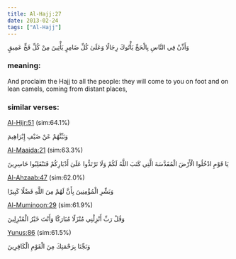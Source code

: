 ```yaml
---
title: Al-Hajj:27
date: 2013-02-24
tags: ["Al-Hajj"]
---
```

وَأَذِّنْ فِي النَّاسِ بِالْحَجِّ يَأْتُوكَ رِجَالًا وَعَلَىٰ كُلِّ ضَامِرٍ يَأْتِينَ مِنْ كُلِّ فَجٍّ عَمِيقٍ
### meaning: 
And proclaim the Hajj to all the people: they will come to you on foot and on lean camels, coming from distant places,
### similar verses: 

[Al-Hijr:51](/15/51) (sim:64.1%)

وَنَبِّئْهُمْ عَنْ ضَيْفِ إِبْرَاهِيمَ

[Al-Maaida:21](/5/21) (sim:63.3%)

يَا قَوْمِ ادْخُلُوا الْأَرْضَ الْمُقَدَّسَةَ الَّتِي كَتَبَ اللَّهُ لَكُمْ وَلَا تَرْتَدُّوا عَلَىٰ أَدْبَارِكُمْ فَتَنْقَلِبُوا خَاسِرِينَ

[Al-Ahzaab:47](/33/47) (sim:62.0%)

وَبَشِّرِ الْمُؤْمِنِينَ بِأَنَّ لَهُمْ مِنَ اللَّهِ فَضْلًا كَبِيرًا

[Al-Muminoon:29](/23/29) (sim:61.9%)

وَقُلْ رَبِّ أَنْزِلْنِي مُنْزَلًا مُبَارَكًا وَأَنْتَ خَيْرُ الْمُنْزِلِينَ

[Yunus:86](/10/86) (sim:61.5%)

وَنَجِّنَا بِرَحْمَتِكَ مِنَ الْقَوْمِ الْكَافِرِينَ
